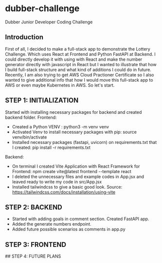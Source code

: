 # dubber-challenge
Dubber Junior Developer Coding Challenge

## Introduction
First of all, I decided to make a full-stack app to demonstrate the Lottery Challenge. Which uses React at Frontend and Python FastAPI at Backend.
I could directly develop it with using with React and make the number generator directly with javascript in React but I wanted to illustrate that how I build full-stack structure and what kind of additions I could do in future. Recently, I am also trying to get AWS Cloud Practioner Certificate so I also wanted to give additional info that how I would move this full-stack app to AWS or even maybe Kubernetes in AWS. So let's start.

## STEP 1: INITIALIZATION 
Started with installing necessary packages for backend and created backend folder. 
Frontend:
- Created a Python VENV : python3 -m venv venv
- Activated Venv to install necessary packages with pip: source venv/bin/activate
- Installed necessary packages (fastapi, uvicorn) on requirements.txt that I created: pip install -r requirements.txt

Backend:
- On terminal I created Vite Application with React Framework for Frontend: npm create vite@latest frontend --template react
- I deleted the unnecessary files and example codes in App.jsx and leaved ready to write my code in src/App.jsx
- Installed tailwindcss to give a basic good look. Source: https://tailwindcss.com/docs/installation/using-vite

## STEP 2: BACKEND
- Started with adding goals in comment section. Created FastAPI app.
- Added the generate numbers endpoint.
- Added future possible scenarios as comments in app.py

## STEP 3: FRONTEND


## STEP 4: FUTURE PLANS